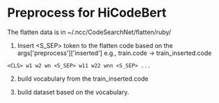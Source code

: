 # Preprocess for HiCodeBert

The flatten data is in ~/.ncc/CodeSearchNet/flatten/ruby/
1. Insert <S_SEP> token to the flatten code based on the args\['preprocess'\]\['inserted'\]
e.g., train.code -> train_inserted.code

```
<CLS> w1 w2 wn <S_SEP> w11 w22 wnn <S_SEP> ...
```

2. build vocabulary from the train_inserted.code

3. build dataset based on the vocabulary.

